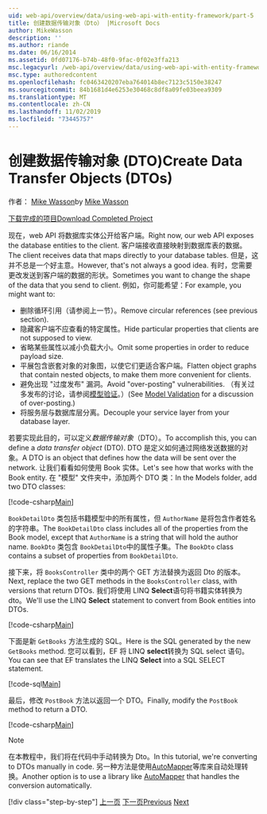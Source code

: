 ```yaml
---
uid: web-api/overview/data/using-web-api-with-entity-framework/part-5
title: 创建数据传输对象（Dto） |Microsoft Docs
author: MikeWasson
description: ''
ms.author: riande
ms.date: 06/16/2014
ms.assetid: 0fd07176-b74b-48f0-9fac-0f02e3ffa213
msc.legacyurl: /web-api/overview/data/using-web-api-with-entity-framework/part-5
msc.type: authoredcontent
ms.openlocfilehash: fc0463420207eba764014b8ec7123c5150e38247
ms.sourcegitcommit: 84b1681d4e6253e30468c8df8a09fe03beea9309
ms.translationtype: MT
ms.contentlocale: zh-CN
ms.lasthandoff: 11/02/2019
ms.locfileid: "73445757"
---
```

# <a name="create-data-transfer-objects-dtos"></a><span data-ttu-id="a876f-102">创建数据传输对象 (DTO)</span><span class="sxs-lookup"><span data-stu-id="a876f-102">Create Data Transfer Objects (DTOs)</span></span>

<span data-ttu-id="a876f-103">作者： [Mike Wasson](https://github.com/MikeWasson)</span><span class="sxs-lookup"><span data-stu-id="a876f-103">by [Mike Wasson](https://github.com/MikeWasson)</span></span>

[<span data-ttu-id="a876f-104">下载完成的项目</span><span class="sxs-lookup"><span data-stu-id="a876f-104">Download Completed Project</span></span>](https://github.com/MikeWasson/BookService)

<span data-ttu-id="a876f-105">现在，web API 将数据库实体公开给客户端。</span><span class="sxs-lookup"><span data-stu-id="a876f-105">Right now, our web API exposes the database entities to the client.</span></span> <span data-ttu-id="a876f-106">客户端接收直接映射到数据库表的数据。</span><span class="sxs-lookup"><span data-stu-id="a876f-106">The client receives data that maps directly to your database tables.</span></span> <span data-ttu-id="a876f-107">但是，这并不总是一个好主意。</span><span class="sxs-lookup"><span data-stu-id="a876f-107">However, that's not always a good idea.</span></span> <span data-ttu-id="a876f-108">有时，您需要更改发送到客户端的数据的形状。</span><span class="sxs-lookup"><span data-stu-id="a876f-108">Sometimes you want to change the shape of the data that you send to client.</span></span> <span data-ttu-id="a876f-109">例如，你可能希望：</span><span class="sxs-lookup"><span data-stu-id="a876f-109">For example, you might want to:</span></span>

- <span data-ttu-id="a876f-110">删除循环引用（请参阅上一节）。</span><span class="sxs-lookup"><span data-stu-id="a876f-110">Remove circular references (see previous section).</span></span>
- <span data-ttu-id="a876f-111">隐藏客户端不应查看的特定属性。</span><span class="sxs-lookup"><span data-stu-id="a876f-111">Hide particular properties that clients are not supposed to view.</span></span>
- <span data-ttu-id="a876f-112">省略某些属性以减小负载大小。</span><span class="sxs-lookup"><span data-stu-id="a876f-112">Omit some properties in order to reduce payload size.</span></span>
- <span data-ttu-id="a876f-113">平展包含嵌套对象的对象图，以使它们更适合客户端。</span><span class="sxs-lookup"><span data-stu-id="a876f-113">Flatten object graphs that contain nested objects, to make them more convenient for clients.</span></span>
- <span data-ttu-id="a876f-114">避免出现 "过度发布" 漏洞。</span><span class="sxs-lookup"><span data-stu-id="a876f-114">Avoid "over-posting" vulnerabilities.</span></span> <span data-ttu-id="a876f-115">（有关过多发布的讨论，请参阅[模型验证](../../formats-and-model-binding/model-validation-in-aspnet-web-api.md)。）</span><span class="sxs-lookup"><span data-stu-id="a876f-115">(See [Model Validation](../../formats-and-model-binding/model-validation-in-aspnet-web-api.md) for a discussion of over-posting.)</span></span>
- <span data-ttu-id="a876f-116">将服务层与数据库层分离。</span><span class="sxs-lookup"><span data-stu-id="a876f-116">Decouple your service layer from your database layer.</span></span>

<span data-ttu-id="a876f-117">若要实现此目的，可以定义*数据传输对象*（DTO）。</span><span class="sxs-lookup"><span data-stu-id="a876f-117">To accomplish this, you can define a *data transfer object* (DTO).</span></span> <span data-ttu-id="a876f-118">DTO 是定义如何通过网络发送数据的对象。</span><span class="sxs-lookup"><span data-stu-id="a876f-118">A DTO is an object that defines how the data will be sent over the network.</span></span> <span data-ttu-id="a876f-119">让我们看看如何使用 Book 实体。</span><span class="sxs-lookup"><span data-stu-id="a876f-119">Let's see how that works with the Book entity.</span></span> <span data-ttu-id="a876f-120">在 "模型" 文件夹中，添加两个 DTO 类：</span><span class="sxs-lookup"><span data-stu-id="a876f-120">In the Models folder, add two DTO classes:</span></span>

[!code-csharp[Main](part-5/samples/sample1.cs)]

<span data-ttu-id="a876f-121">`BookDetailDto` 类包括书籍模型中的所有属性，但 `AuthorName` 是将包含作者姓名的字符串。</span><span class="sxs-lookup"><span data-stu-id="a876f-121">The `BookDetailDto` class includes all of the properties from the Book model, except that `AuthorName` is a string that will hold the author name.</span></span> <span data-ttu-id="a876f-122">`BookDto` 类包含 `BookDetailDto`中的属性子集。</span><span class="sxs-lookup"><span data-stu-id="a876f-122">The `BookDto` class contains a subset of properties from `BookDetailDto`.</span></span>

<span data-ttu-id="a876f-123">接下来，将 `BooksController` 类中的两个 GET 方法替换为返回 Dto 的版本。</span><span class="sxs-lookup"><span data-stu-id="a876f-123">Next, replace the two GET methods in the `BooksController` class, with versions that return DTOs.</span></span> <span data-ttu-id="a876f-124">我们将使用 LINQ **Select**语句将书籍实体转换为 dto。</span><span class="sxs-lookup"><span data-stu-id="a876f-124">We'll use the LINQ **Select** statement to convert from Book entities into DTOs.</span></span>

[!code-csharp[Main](part-5/samples/sample2.cs)]

<span data-ttu-id="a876f-125">下面是新 `GetBooks` 方法生成的 SQL。</span><span class="sxs-lookup"><span data-stu-id="a876f-125">Here is the SQL generated by the new `GetBooks` method.</span></span> <span data-ttu-id="a876f-126">您可以看到，EF 将 LINQ **select**转换为 SQL select 语句。</span><span class="sxs-lookup"><span data-stu-id="a876f-126">You can see that EF translates the LINQ **Select** into a SQL SELECT statement.</span></span>

[!code-sql[Main](part-5/samples/sample3.sql)]

<span data-ttu-id="a876f-127">最后，修改 `PostBook` 方法以返回一个 DTO。</span><span class="sxs-lookup"><span data-stu-id="a876f-127">Finally, modify the `PostBook` method to return a DTO.</span></span>

[!code-csharp[Main](part-5/samples/sample4.cs)]

> [!NOTE]
> <span data-ttu-id="a876f-128">在本教程中，我们将在代码中手动转换为 Dto。</span><span class="sxs-lookup"><span data-stu-id="a876f-128">In this tutorial, we're converting to DTOs manually in code.</span></span> <span data-ttu-id="a876f-129">另一种方法是使用[AutoMapper](http://automapper.org/)等库来自动处理转换。</span><span class="sxs-lookup"><span data-stu-id="a876f-129">Another option is to use a library like [AutoMapper](http://automapper.org/) that handles the conversion automatically.</span></span>
> 
> [!div class="step-by-step"]
> <span data-ttu-id="a876f-130">[上一页](part-4.md)
> [下一页](part-6.md)</span><span class="sxs-lookup"><span data-stu-id="a876f-130">[Previous](part-4.md)
[Next](part-6.md)</span></span>
